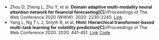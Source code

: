* Zhou D, Zheng L, Zhu Y, et al. <b>Domain adaptive multi-modality neural attention network for financial forecasting[C]</b>//Proceedings of The Web Conference 2020 (WWW). 2020: 2230-2240. [Link](https://dl.acm.org/doi/abs/10.1145/3366423.3380288)
* Yang L, Ng T L J, Smyth B, et al. <b>Html: Hierarchical transformer-based multi-task learning for volatility prediction[C]</b>//Proceedings of The Web Conference 2020. 2020: 441-451. [Link](https://dl.acm.org/doi/abs/10.1145/3366423.3380128) [Code](https://github.com/YangLinyi/HTML-Hierarchical-Transformer-based-Multi-task-Learning-for-Volatility-Prediction)
